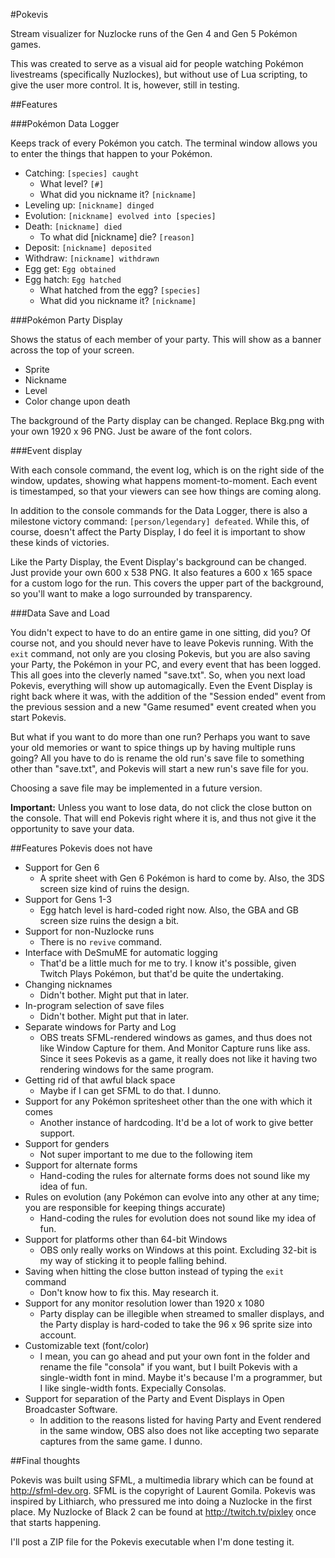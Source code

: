 #Pokevis

Stream visualizer for Nuzlocke runs of the Gen 4 and Gen 5 Pokémon games.

This was created to serve as a visual aid for people watching Pokémon livestreams (specifically Nuzlockes), but without use of Lua scripting, to give the user more control.  It is, however, still in testing.

##Features

###Pokémon Data Logger

Keeps track of every Pokémon you catch.  The terminal window allows you to enter the things that happen to your Pokémon.

* Catching: `[species] caught`
  * What level? `[#]`
  * What did you nickname it? `[nickname]`
* Leveling up: `[nickname] dinged`
* Evolution: `[nickname] evolved into [species]`
* Death: `[nickname] died`
  * To what did [nickname] die? `[reason]`
* Deposit: `[nickname] deposited`
* Withdraw: `[nickname] withdrawn`
* Egg get: `Egg obtained`
* Egg hatch: `Egg hatched`
  * What hatched from the egg? `[species]`
  * What did you nickname it? `[nickname]`

###Pokémon Party Display

Shows the status of each member of your party.  This will show as a banner across the top of your screen.

* Sprite
* Nickname
* Level
* Color change upon death

The background of the Party display can be changed.  Replace Bkg.png with your own 1920 x 96 PNG.  Just be aware of the font colors.

###Event display

With each console command, the event log, which is on the right side of the window, updates, showing what happens moment-to-moment.  Each event is timestamped, so that your viewers can see how things are coming along.

In addition to the console commands for the Data Logger, there is also a milestone victory command: `[person/legendary] defeated`.  While this, of course, doesn't affect the Party Display, I do feel it is important to show these kinds of victories.

Like the Party Display, the Event Display's background can be changed.  Just provide your own 600 x 538 PNG.  It also features a 600 x 165 space for a custom logo for the run.  This covers the upper part of the background, so you'll want to make a logo surrounded by transparency.

###Data Save and Load

You didn't expect to have to do an entire game in one sitting, did you?  Of course not, and you should never have to leave Pokevis running.  With the `exit` command, not only are you closing Pokevis, but you are also saving your Party, the Pokémon in your PC, and every event that has been logged.  This all goes into the cleverly named "save.txt".  So, when you next load Pokevis, everything will show up automagically.  Even the Event Display is right back where it was, with the addition of the "Session ended" event from the previous session and a new "Game resumed" event created when you start Pokevis.

But what if you want to do more than one run?  Perhaps you want to save your old memories or want to spice things up by having multiple runs going?  All you have to do is rename the old run's save file to something other than "save.txt", and Pokevis will start a new run's save file for you.

Choosing a save file may be implemented in a future version.

**Important:** Unless you want to lose data, do not click the close button on the console.  That will end Pokevis right where it is, and thus not give it the opportunity to save your data.

##Features Pokevis does not have
* Support for Gen 6
  * A sprite sheet with Gen 6 Pokémon is hard to come by.  Also, the 3DS screen size kind of ruins the design.
* Support for Gens 1-3
  * Egg hatch level is hard-coded right now.  Also, the GBA and GB screen size ruins the design a bit.
* Support for non-Nuzlocke runs
  * There is no `revive` command.
* Interface with DeSmuME for automatic logging
  * That'd be a little much for me to try.  I know it's possible, given Twitch Plays Pokémon, but that'd be quite the undertaking.
* Changing nicknames
  * Didn't bother.  Might put that in later.
* In-program selection of save files
  * Didn't bother.  Might put that in later.
* Separate windows for Party and Log
  * OBS treats SFML-rendered windows as games, and thus does not like Window Capture for them.  And Monitor Capture runs like ass.  Since it sees Pokevis as a game, it really does not like it having two rendering windows for the same program.
* Getting rid of that awful black space
  * Maybe if I can get SFML to do that.  I dunno.
* Support for any Pokémon spritesheet other than the one with which it comes
  * Another instance of hardcoding.  It'd be a lot of work to give better support.
* Support for genders
  * Not super important to me due to the following item
* Support for alternate forms
  * Hand-coding the rules for alternate forms does not sound like my idea of fun.
* Rules on evolution (any Pokémon can evolve into any other at any time; you are responsible for keeping things accurate)
  * Hand-coding the rules for evolution does not sound like my idea of fun.
* Support for platforms other than 64-bit Windows
  * OBS only really works on Windows at this point.  Excluding 32-bit is my way of sticking it to people falling behind.
* Saving when hitting the close button instead of typing the `exit` command
  * Don't know how to fix this.  May research it.
* Support for any monitor resolution lower than 1920 x 1080
  * Party display can be illegible when streamed to smaller displays, and the Party display is hard-coded to take the 96 x 96 sprite size into account.
* Customizable text (font/color)
  * I mean, you can go ahead and put your own font in the folder and rename the file "consola" if you want, but I built Pokevis with a single-width font in mind.  Maybe it's because I'm a programmer, but I like single-width fonts.  Expecially Consolas.
* Support for separation of the Party and Event Displays in Open Broadcaster Software.
  * In addition to the reasons listed for having Party and Event rendered in the same window, OBS also does not like accepting two separate captures from the same game.  I dunno.

##Final thoughts

Pokevis was built using SFML, a multimedia library which can be found at http://sfml-dev.org.  SFML is the copyright of Laurent Gomila.  Pokevis was inspired by Lithiarch, who pressured me into doing a Nuzlocke in the first place.  My Nuzlocke of Black 2 can be found at http://twitch.tv/pixley once that starts happening.

I'll post a ZIP file for the Pokevis executable when I'm done testing it.
